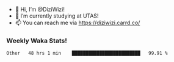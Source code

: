 - 👋 Hi, I’m @DiziWizi!
- 🌱 I’m currently studying at UTAS!
- 📫 You can reach me via https://diziwizi.carrd.co/

### Weekly Waka Stats!
<!--START_SECTION:waka-->

```text
Other   48 hrs 1 min    █████████████████████████   99.91 %
```

<!--END_SECTION:waka-->
